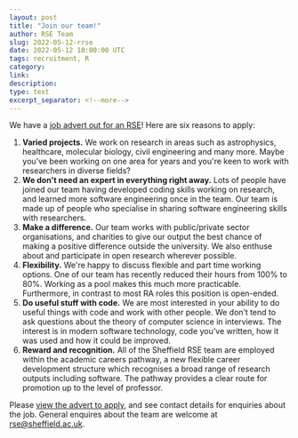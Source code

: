 ```yaml
---
layout: post
title: "Join our team!"
author: RSE Team
slug: 2022-05-12-rrse
date: 2022-05-12 10:00:00 UTC
tags: recruitment, R
category:
link:
description:
type: text
excerpt_separator: <!--more-->
---
```


We have a [job advert out for an RSE](https://www.jobs.ac.uk/job/CPR556/research-software-engineer)! Here are six reasons to apply:

1. **Varied projects.** We work on research in areas such as astrophysics, healthcare, molecular biology, civil engineering and many more. Maybe you've been working on one area for years and you're keen to work with researchers in diverse fields?
2. **We don't need an expert in everything right away.** Lots of people have joined our team having developed coding skills working on research, and learned more software engineering once in the team. Our team is made up of people who specialise in sharing software engineering skills with researchers.
3. **Make a difference.** Our team works with public/private sector organisations, and charities to give our output the best chance of making a positive difference outside the university. We also enthuse about and participate in open research wherever possible.
4. **Flexibility.** We're happy to discuss flexible and part time working options. One of our team has recently reduced their hours from 100% to 80%. Working as a pool makes this much more practicable. Furthermore, in contrast to most RA roles this position is open-ended.
5. **Do useful stuff with code.** We are most interested in your ability to do useful things with code and work with other people. We don’t tend to ask questions about the theory of computer science in interviews. The interest is in modern software technology, code you’ve written, how it was used and how it could be improved.
6. **Reward and recognition.** All of the Sheffield RSE team are employed within the academic careers pathway, a new flexible career development structure which recognises a broad range of research outputs including software. The pathway provides a clear route for promotion up to the level of professor.

Please [view the advert to apply](https://www.jobs.ac.uk/job/CPR556/research-software-engineer), and see contact details for enquiries about the job. General enquires about the team are welcome at [rse@sheffield.ac.uk](mailto:rse@sheffield.ac.uk).
